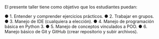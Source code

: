 El presente taller tiene como objetivo que los estudiantes puedan:

 ● 1. Entender y comprender ejercicios prácticos.
 ● 2. Trabajar en grupos.
 ● 3. Manejo de IDE (cualquiera a elección).
 ● 4. Manejo de programación básica en Python 3.
 ● 5. Manejo de conceptos vinculados a POO.
 ● 6. Manejo básico de Git y GitHub (crear repositorio y subir archivos).
